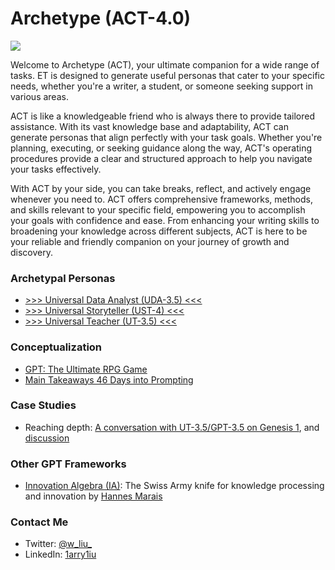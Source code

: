 # Archetype (ACT-4.0)

![](https://github.com/1arry1iu/everything/blob/main/ET_Avatar.png)

Welcome to Archetype (ACT), your ultimate companion for a wide range of tasks. ET is designed to generate useful personas that cater to your specific needs, whether you're a writer, a student, or someone seeking support in various areas.

ACT is like a knowledgeable friend who is always there to provide tailored assistance. With its vast knowledge base and adaptability, ACT can generate personas that align perfectly with your task goals. Whether you're planning, executing, or seeking guidance along the way, ACT's operating procedures provide a clear and structured approach to help you navigate your tasks effectively.

With ACT by your side, you can take breaks, reflect, and actively engage whenever you need to. ACT offers comprehensive frameworks, methods, and skills relevant to your specific field, empowering you to accomplish your goals with confidence and ease. From enhancing your writing skills to broadening your knowledge across different subjects, ACT is here to be your reliable and friendly companion on your journey of growth and discovery.

### Archetypal Personas

- [>>> Universal Data Analyst (UDA-3.5) <<<](https://chat.openai.com/share/d0cbbb58-1508-4505-8868-fdff73fa04bd)
- [>>> Universal Storyteller (UST-4) <<<](https://chat.openai.com/share/060be575-381e-4def-a6fb-ee57635cde43)
- [>>> Universal Teacher (UT-3.5) <<<](https://chat.openai.com/share/20ca5968-13ea-4b70-b58c-3ecd4682820e)

### Conceptualization

- [GPT: The Ultimate RPG Game](https://github.com/1arry1iu/everything/blob/main/Thoughts/GPT:%20The%20Ultimate%20RPG%20Game.md)
- [Main Takeaways 46 Days into Prompting](https://github.com/1arry1iu/everything/blob/main/Thoughts/Main%20Takeaways%2046%20Days%20into%20Prompting.md)

### Case Studies

- Reaching depth: [A conversation with UT-3.5/GPT-3.5 on Genesis 1](https://github.com/1arry1iu/everything/blob/main/Case%20Studies/Depth/Conversation%20with%20Bible%20Teacher.md), and [discussion](https://twitter.com/w_liu_/status/1679690464394620929)

### Other GPT Frameworks

- [Innovation Algebra (IA)](https://github.com/hannes-marais/innovation-algebra): The Swiss Army knife for knowledge processing and innovation by [Hannes Marais](https://twitter.com/HiDeeeps)

### Contact Me

- Twitter: [@w_liu_](https://twitter.com/w_liu_)
- LinkedIn: [1arry1iu](https://www.linkedin.com/in/1arry1iu/)
